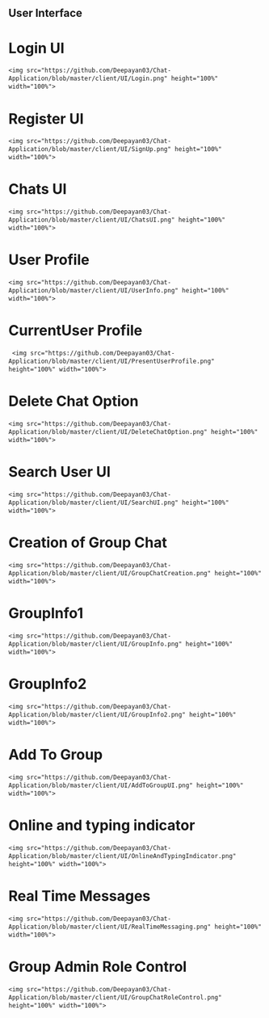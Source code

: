 ## User Interface

# Login UI
    <img src="https://github.com/Deepayan03/Chat-Application/blob/master/client/UI/Login.png" height="100%" width="100%">

# Register UI
    <img src="https://github.com/Deepayan03/Chat-Application/blob/master/client/UI/SignUp.png" height="100%" width="100%">

#  Chats UI
    <img src="https://github.com/Deepayan03/Chat-Application/blob/master/client/UI/ChatsUI.png" height="100%" width="100%">

# User Profile
    <img src="https://github.com/Deepayan03/Chat-Application/blob/master/client/UI/UserInfo.png" height="100%" width="100%">

# CurrentUser Profile
     <img src="https://github.com/Deepayan03/Chat-Application/blob/master/client/UI/PresentUserProfile.png" height="100%" width="100%">

# Delete Chat Option
    <img src="https://github.com/Deepayan03/Chat-Application/blob/master/client/UI/DeleteChatOption.png" height="100%" width="100%">

# Search User UI
    <img src="https://github.com/Deepayan03/Chat-Application/blob/master/client/UI/SearchUI.png" height="100%" width="100%">

# Creation of Group Chat
    <img src="https://github.com/Deepayan03/Chat-Application/blob/master/client/UI/GroupChatCreation.png" height="100%" width="100%">

# GroupInfo1
    <img src="https://github.com/Deepayan03/Chat-Application/blob/master/client/UI/GroupInfo.png" height="100%" width="100%">

# GroupInfo2
    <img src="https://github.com/Deepayan03/Chat-Application/blob/master/client/UI/GroupInfo2.png" height="100%" width="100%">

# Add To Group
    <img src="https://github.com/Deepayan03/Chat-Application/blob/master/client/UI/AddToGroupUI.png" height="100%" width="100%">

# Online and typing indicator
    <img src="https://github.com/Deepayan03/Chat-Application/blob/master/client/UI/OnlineAndTypingIndicator.png" height="100%" width="100%">

#  Real Time Messages
    <img src="https://github.com/Deepayan03/Chat-Application/blob/master/client/UI/RealTimeMessaging.png" height="100%" width="100%">

# Group Admin Role Control
    <img src="https://github.com/Deepayan03/Chat-Application/blob/master/client/UI/GroupChatRoleControl.png" height="100%" width="100%">


